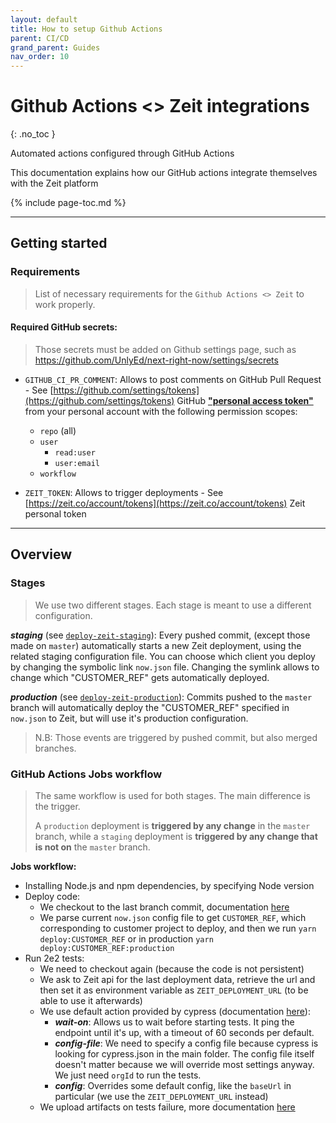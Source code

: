 ```yaml
---
layout: default
title: How to setup Github Actions
parent: CI/CD
grand_parent: Guides
nav_order: 10
---
```


# Github Actions <> Zeit integrations
{: .no_toc }

<div class="code-example" markdown="1">
Automated actions configured through GitHub Actions

This documentation explains how our GitHub actions integrate themselves with the Zeit platform
</div>

{% include page-toc.md %}

---

## Getting started

### Requirements

> List of necessary requirements for the `Github Actions <> Zeit` to work properly.

#### Required GitHub secrets:

> Those secrets must be added on Github settings page, such as https://github.com/UnlyEd/next-right-now/settings/secrets

- `GITHUB_CI_PR_COMMENT`: Allows to post comments on GitHub Pull Request - See [https://github.com/settings/tokens](https://github.com/settings/tokens)
  GitHub **["personal access token"](https://github.com/settings/tokens)** from your personal account with the following permission scopes:
  - `repo` (all)
  - `user`
    - `read:user`
    - `user:email`
  - `workflow`

- `ZEIT_TOKEN`: Allows to trigger deployments - See [https://zeit.co/account/tokens](https://zeit.co/account/tokens)
  Zeit personal token

---

## Overview
### Stages

> We use two different stages. Each stage is meant to use a different configuration.

_**staging**_ (see [`deploy-zeit-staging`](./deploy-zeit-staging.yml)):
Every pushed commit, (except those made on `master`) automatically starts a new Zeit deployment, using the related staging configuration file.
You can choose which client you deploy by changing the symbolic link `now.json` file.
Changing the symlink allows to change which "CUSTOMER_REF" gets automatically deployed.

_**production**_ (see [`deploy-zeit-production`](./deploy-zeit-production.yml)):
Commits pushed to the `master` branch will automatically deploy the "CUSTOMER_REF" specified in `now.json` to Zeit, but will use it's production configuration.

> N.B: Those events are triggered by pushed commit, but also merged branches.

### GitHub Actions Jobs workflow

> The same workflow is used for both stages. The main difference is the trigger.
>
> A `production` deployment is **triggered by any change** in the `master` branch,
> while a `staging` deployment is **triggered by any change that is not on** the `master` branch.

**Jobs workflow:**
* Installing Node.js and npm dependencies, by specifying Node version
* Deploy code:
    * We checkout to the last branch commit, documentation [here](https://github.com/cypress-io/github-action)
    * We parse current `now.json` config file to get `CUSTOMER_REF`, which corresponding to customer project to deploy, and then we run `yarn deploy:CUSTOMER_REF` or in production `yarn deploy:CUSTOMER_REF:production`
* Run 2e2 tests:
    * We need to checkout again (because the code is not persistent)
    * We ask to Zeit api for the last deployment data, retrieve the url and then set it as environment variable as `ZEIT_DEPLOYMENT_URL` (to be able to use it afterwards)
    * We use default action provided by cypress (documentation [here](https://github.com/cypress-io/github-action)):
        * _**wait-on**_: Allows us to wait before starting tests. It ping the endpoint until it's up, with a timeout of 60 seconds per default.
        * _**config-file**_: We need to specify a config file because cypress is looking for cypress.json in the main folder.
            The config file itself doesn't matter because we will override most settings anyway. We just need `orgId` to run the tests.
        * _**config**_: Overrides some default config, like the `baseUrl` in particular (we use the `ZEIT_DEPLOYMENT_URL` instead)
    * We upload artifacts on tests failure, more documentation [here](https://help.github.com/en/actions/automating-your-workflow-with-github-actions/persisting-workflow-data-using-artifacts)
